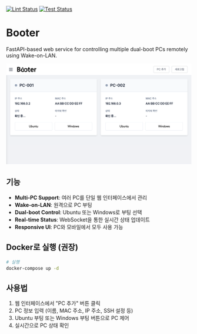 [![Lint Status](https://github.com/hololee/booter/actions/workflows/ci.yml/badge.svg?branch=main&event=push&job=lint)](https://github.com/hololee/booter/actions/workflows/ci.yml)
[![Test Status](https://github.com/hololee/booter/actions/workflows/ci.yml/badge.svg?branch=main&event=push&job=test)](https://github.com/hololee/booter/actions/workflows/ci.yml)

# Booter

FastAPI-based web service for controlling multiple dual-boot PCs remotely using Wake-on-LAN.

![타이틀](./imgs/title.png)

## 기능

- **Multi-PC Support**: 여러 PC를 단일 웹 인터페이스에서 관리
- **Wake-on-LAN**: 원격으로 PC 부팅
- **Dual-boot Control**: Ubuntu 또는 Windows로 부팅 선택
- **Real-time Status**: WebSocket을 통한 실시간 상태 업데이트
- **Responsive UI**: PC와 모바일에서 모두 사용 가능

## Docker로 실행 (권장)

```bash
# 실행
docker-compose up -d
```

## 사용법

1. 웹 인터페이스에서 "PC 추가" 버튼 클릭
2. PC 정보 입력 (이름, MAC 주소, IP 주소, SSH 설정 등)
3. Ubuntu 부팅 또는 Windows 부팅 버튼으로 PC 제어
4. 실시간으로 PC 상태 확인
